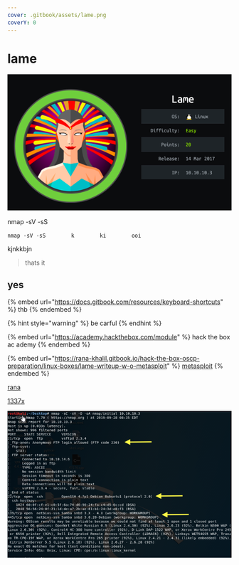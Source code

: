 ```yaml
---
cover: .gitbook/assets/lame.png
coverY: 0
---
```


# lame



![](.gitbook/assets/lame.png)

nmap -sV -sS&#x20;

```
nmap -sV -sS        k        ki        ooi     
```

kjnkkbjn    &#x20;

> thats it&#x20;

## yes&#x20;



{% embed url="https://docs.gitbook.com/resources/keyboard-shortcuts" %}
thb
{% endembed %}

{% hint style="warning" %}
be carful &#x20;
{% endhint %}

{% embed url="https://academy.hackthebox.com/module" %}
hack the box ac ademy
{% endembed %}



{% embed url="https://rana-khalil.gitbook.io/hack-the-box-oscp-preparation/linux-boxes/lame-writeup-w-o-metasploit" %}
[metasploit](https://rana-khalil.gitbook.io/hack-the-box-oscp-preparation/linux-boxes/lame-writeup-w-o-metasploit)
{% endembed %}

[rana](https://rana-khalil.gitbook.io/hack-the-box-oscp-preparation/linux-boxes/lame-writeup-w-o-metasploit)



[1337x](https://www.1377x.to)





![](.gitbook/assets/image.png)

